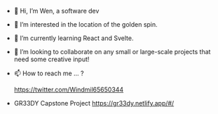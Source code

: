 - 👋 Hi, I’m Wen, a software dev
- 👀 I’m interested in the location of the golden spin.
- 🌱 I’m currently learning React and Svelte.
- 💞️ I’m looking to collaborate on any small or large-scale projects that need some creative input!
- 📫 How to reach me ... ?
 
  https://twitter.com/Windmil65650344

- GR33DY Capstone Project
https://gr33dy.netlify.app/#/
<!---
wendell91097/wendell91097 is a ✨ special ✨ repository because its `README.md` (this file) appears on your GitHub profile.
You can click the Preview link to take a look at your changes.
--->

